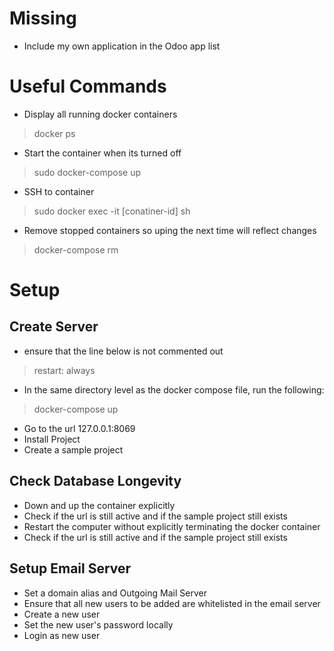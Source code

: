 # Missing
- Include my own application in the Odoo app list

# Useful Commands
- Display all running docker containers
> docker ps
- Start the container when its turned off
> sudo docker-compose up
- SSH to container
> sudo docker exec -it [conatiner-id] sh
- Remove stopped containers so uping the next time will reflect changes
> docker-compose rm

# Setup
## Create Server
- ensure that the line below is not commented out
> restart: always 
- In the same directory level as the docker compose file, run the following:
> docker-compose up
- Go to the url 127.0.0.1:8069
- Install Project
- Create a sample project

## Check Database Longevity
- Down and up the container explicitly
- Check if the url is still active and if the sample project still exists
- Restart the computer without explicitly terminating the docker container
- Check if the url is still active and if the sample project still exists

## Setup Email Server
- Set a domain alias and Outgoing Mail Server
- Ensure that all new users to be added are whitelisted in the email server
- Create a new user
- Set the new user's password locally
- Login as new user